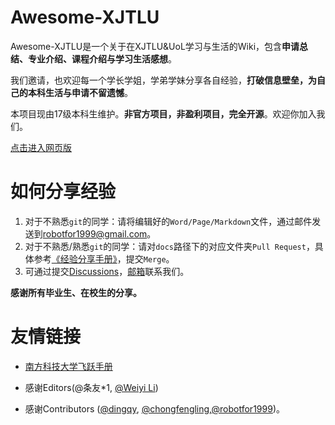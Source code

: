 # Awesome-XJTLU

Awesome-XJTLU是一个关于在XJTLU&UoL学习与生活的Wiki，包含**申请总结、专业介绍、课程介绍与学习生活感想**。

我们邀请，也欢迎每一个学长学姐，学弟学妹分享各自经验，**打破信息壁垒，为自己的本科生活与申请不留遗憾**。

本项目现由17级本科生维护。**非官方项目，非盈利项目，完全开源**。欢迎你加入我们。

[点击进入网页版](https://robotfor1999.github.io/awesome-xjtlu/#/)

# 如何分享经验

1. 对于不熟悉`git`的同学：请将编辑好的`Word/Page/Markdown`文件，通过邮件发送到[robotfor1999@gmail.com](mailto:robotfor1999@gmail.com)。
2. 对于不熟悉/熟悉`git`的同学：请对`docs`路径下的对应文件夹`Pull Request`，具体参考[《经验分享手册》](经验分享手册.md)，提交`Merge`。
3. 可通过提交[Discussions](https://github.com/robotfor1999/awesome-xjtlu/discussions)，[邮箱](mailto:robotfor1999@gmail.com)联系我们。

**感谢所有毕业生、在校生的分享。**

# 友情链接

- [南方科技大学飞跃手册](https://sustech-application.github.io/2020-Fall/#/)
- 感谢Editors(@条友*1, [@Weiyi Li](https://www.zhihu.com/people/li-wei-yi-86-54))

- 感谢Contributors ([@dingqy](https://github.com/dingqy), [@chongfengling](https://github.com/chongfengling),[@robotfor1999](https://github.com/robotfor1999))。

